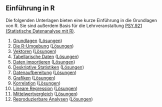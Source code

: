 ## Einführung in R

Die folgenden Unterlagen bieten eine kurze Einführung in die Grundlagen von R. Sie sind außerdem Basis für die Lehrveranstaltung [PSY.921 (Statistische Datenanalyse mit R)](https://online.uni-graz.at/kfu_online/pl/ui/$ctx/wbLv.wbShowLVDetail?pStpSpNr=826830&pSpracheNr=1).

 1. [Grundlagen](https://r-23w-01.netlify.app) ([Lösungen](https://r-23w-01-solutions.netlify.app))
 2. [Die R-Umgebung](https://r-23w-02.netlify.app) ([Lösungen](https://r-23w-02-solutions.netlify.app))
 3. [Vektoren](https://quartopub.com/sites/cbrnr/r-23w-03) ([Lösungen](https://quartopub.com/sites/cbrnr/r-23w-03-solutions))
 4. [Tabellarische Daten](https://quartopub.com/sites/cbrnr/r-23w-04) ([Lösungen](https://quartopub.com/sites/cbrnr/r-23w-04-solutions))
 5. [Daten importieren](https://quartopub.com/sites/cbrnr/r-23w-05) ([Lösungen](https://quartopub.com/sites/cbrnr/r-23w-05-solutions))
 6. [Deskriptive Statistiken](https://quartopub.com/sites/cbrnr/r-23w-06) ([Lösungen](https://quartopub.com/sites/cbrnr/r-23w-06-solutions))
 7. [Datenaufbereitung](https://quartopub.com/sites/cbrnr/r-23w-07) ([Lösungen](https://quartopub.com/sites/cbrnr/r-23w-07-solutions))
 8. [Grafiken](https://quartopub.com/sites/cbrnr/r-23w-08) ([Lösungen](https://quartopub.com/sites/cbrnr/r-23w-08-solutions))
 9. [Korrelation](https://quartopub.com/sites/cbrnr/r-23w-09) ([Lösungen](https://quartopub.com/sites/cbrnr/r-23w-09-solutions))
10. [Lineare Regression](https://quartopub.com/sites/cbrnr/r-23w-10) ([Lösungen](https://quartopub.com/sites/cbrnr/r-23w-10-solutions))
11. [Mittelwertvergleich](https://quartopub.com/sites/cbrnr/r-23w-12) ([Lösungen](https://quartopub.com/sites/cbrnr/r-23w-12-solutions))
12. [Reproduzierbare Analysen](https://quartopub.com/sites/cbrnr/r-23w-12) ([Lösungen](https://quartopub.com/sites/cbrnr/r-23w-12-solutions))
